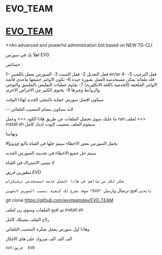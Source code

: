 # EVO_TEAM
# [EVO_TEAM](https://telegram.me/evo_team)

**An advanced and powerful administration bot based on NEW TG-CLI


اهلاََ بك في سورس EVO 




خصائص : 

1- قفل التعديل
2- قفل التثبيت
3- السورس يعمل باللغتين en/ar
4- قفل الترحيب
5- قلة ملفاته يمكن مستخدميه العمل بصورة جيدة
6- تكون الاوامر جميعها ماعدى قائمة الاوامر الملحقة (الخدمية باللغه الانكليزية) 
7- يقاوم عمليات التفليش بالملسق والتوجي والروابط وغيرها
8- يحتوي الكثير من الاغراض الاخرى


سيكون افضل سورس حماية بالتيجي الجديد 
لهاذا الوقت


-- لانه سيكون بنضام التنصيب التلقائي

ما عليك سوى تحميل الملفات 
عن طريق هاذا الكود ==> 
وعمل run لملف ==> install.sh 
سيقوم الملف بتنصيب البوت لديك كامل 



وتهانينا 

#يحمل السورس بعض الاخطاء سيتم حلها في القناة تاابع 
[جديدنا](t.me/dev_evo)



سيتم حل جميع الاخطاء في تحديث السورس الجديد 





لا تنسى الاشتراك في القناة 

*مطورين فريق EVO*

`شكر لكل من سااهم في هاذا العمل خدمة لمستخدمي تيليكرام `

`سوف نشرح لك كيفية تنصيب السورس الشهير *EVO* تابعني`
افتح ترمنال وارسل 

git clone https://github.com/evoteamdev/EVO_TEAM

ثم 
افتح الملفات 
وسوي رن لملف install.sh

رااح الملف ينصبلك كامل 

وهاذا اول سورس يعمل بفكرة التنصيب التلقائي 


الف الف الف مبروك على هاي الافكار 


`not:فريق  EVO`


